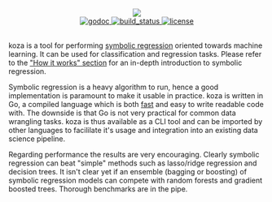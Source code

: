 <!-- This isn't a typo -->
#

<div align="center">
  <!-- Logo -->
  <img src="https://docs.google.com/drawings/d/e/2PACX-1vSLdt85rEf3SQUBkpuWfXOclyUY7rdZ7RBoTuNIyCc3-liSpurbL3i7QfrzWBFr2LfwTfoAf_1i4Qwe/pub?w=378&h=223"/>
</div>

<div align="center">
  <!-- godoc -->
  <a href="https://godoc.org/github.com/MaxHalford/koza">
    <img src="https://img.shields.io/badge/godoc-reference-blue.svg?style=flat-square" alt="godoc" />
  </a>
  <!-- Build status -->
  <a href="https://travis-ci.org/MaxHalford/koza">
    <img src="https://img.shields.io/travis/MaxHalford/gago/master.svg?style=flat-square" alt="build_status" />
  </a>
  <!-- License -->
  <a href="https://opensource.org/licenses/MIT">
    <img src="http://img.shields.io/:license-mit-ff69b4.svg?style=flat-square" alt="license"/>
  </a>
</div>

<br/>

koza is a tool for performing [symbolic regression](https://www.wikiwand.com/en/Symbolic_regression) oriented towards machine learning. It can be used for classification and regression tasks. Please refer to the ["How it works" section](how-it-works.md) for an in-depth introduction to symbolic regression.

Symbolic regression is a heavy algorithm to run, hence a good implementation is paramount to make it usable in practice. koza is written in Go, a compiled language which is both [fast](https://julialang.org/benchmarks/) and easy to write readable code with. The downside is that Go is not very practical for common data wrangling tasks. koza is thus available as a CLI tool and can be imported by other languages to facililate it's usage and integration into an existing data science pipeline.

Regarding performance the results are very encouraging. Clearly symbolic regression can beat "simple" methods such as lasso/ridge regression and decision trees. It isn't clear yet if an ensemble (bagging or boosting) of symbolic regression models can compete with random forests and gradient boosted trees. Thorough benchmarks are in the pipe.
